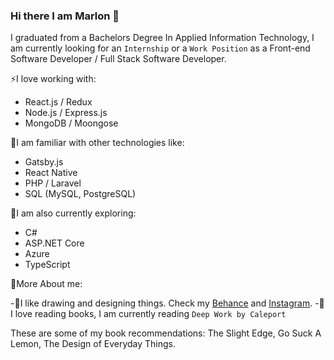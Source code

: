 ### Hi there I am Marlon 👋

I graduated from a Bachelors Degree In Applied Information Technology, I am currently looking for an ```Internship``` or a ```Work Position``` as a Front-end Software Developer / Full Stack Software Developer. 

⚡I love working with:

- React.js / Redux
- Node.js / Express.js
- MongoDB / Moongose

👯I am familiar with other technologies like:

- Gatsby.js
- React Native
- PHP / Laravel
- SQL (MySQL, PostgreSQL)

🌱I am also currently exploring:

- C#
- ASP.NET Core
- Azure
- TypeScript

🧑More About me:

-👀I like drawing and designing things. Check my [Behance](https://www.behance.net/marlonparra) and [Instagram](https://www.instagram.com/koaasy/).
-🧡I love reading books, I am currently reading ```Deep Work by Caleport```

These are some of my book recommendations: The Slight Edge, Go Suck A Lemon, The Design of Everyday Things.  
